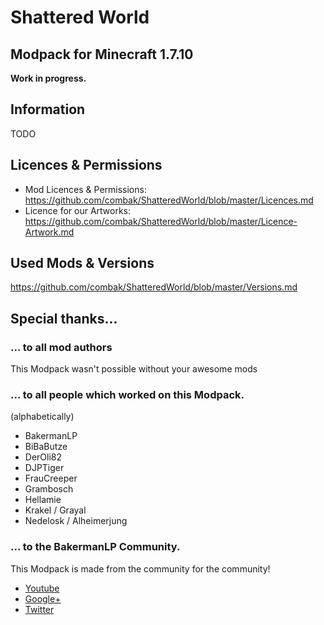 # Shattered World
## Modpack for Minecraft 1.7.10 
**Work in progress.**

## Information
TODO

## Licences & Permissions
- Mod Licences & Permissions: https://github.com/combak/ShatteredWorld/blob/master/Licences.md
- Licence for our Artworks: https://github.com/combak/ShatteredWorld/blob/master/Licence-Artwork.md

## Used Mods & Versions
https://github.com/combak/ShatteredWorld/blob/master/Versions.md

## Special thanks...
### ... to all mod authors
This Modpack wasn't possible without your awesome mods

### ... to all people which worked on this Modpack.
(alphabetically)
- BakermanLP
- BiBaButze
- DerOli82
- DJPTiger
- FrauCreeper
- Grambosch
- Hellamie
- Krakel / Grayal
- Nedelosk / Alheimerjung

### ... to the BakermanLP Community.
This Modpack is made from the community for the community!
* [Youtube](http://www.youtube.com/user/BakermanLP/)
* [Google+](https://plus.google.com/+BakermanlpDe/)
* [Twitter](http://twitter.com/BakermanLP)
